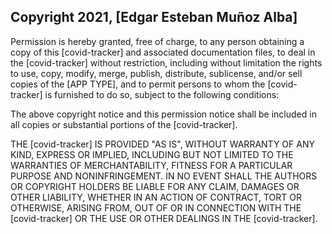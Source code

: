 ## Copyright 2021, [Edgar Esteban Muñoz Alba]

Permission is hereby granted, free of charge, to any person obtaining a copy of this [covid-tracker] and associated documentation files, to deal in the [covid-tracker] without restriction, including without limitation the rights to use, copy, modify, merge, publish, distribute, sublicense, and/or sell copies of the [APP TYPE], and to permit persons to whom the [covid-tracker] is furnished to do so, subject to the following conditions:

The above copyright notice and this permission notice shall be included in all copies or substantial portions of the [covid-tracker].

THE [covid-tracker] IS PROVIDED "AS IS", WITHOUT WARRANTY OF ANY KIND, EXPRESS OR IMPLIED, INCLUDING BUT NOT LIMITED TO THE WARRANTIES OF MERCHANTABILITY, FITNESS FOR A PARTICULAR PURPOSE AND NONINFRINGEMENT. IN NO EVENT SHALL THE AUTHORS OR COPYRIGHT HOLDERS BE LIABLE FOR ANY CLAIM, DAMAGES OR OTHER LIABILITY, WHETHER IN AN ACTION OF CONTRACT, TORT OR OTHERWISE, ARISING FROM, OUT OF OR IN CONNECTION WITH THE [covid-tracker] OR THE USE OR OTHER DEALINGS IN THE [covid-tracker].
